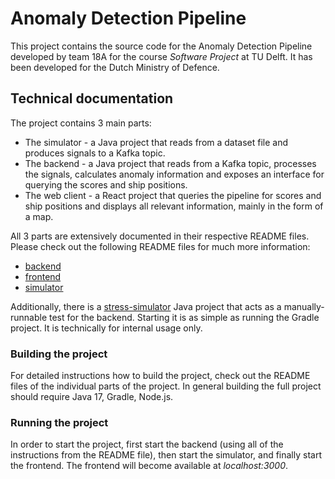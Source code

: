 # Anomaly Detection Pipeline
This project contains the source code for the Anomaly Detection Pipeline developed by team 18A
for the course *Software Project* at TU Delft. It has been developed for the Dutch Ministry of
Defence.

## Technical documentation
The project contains 3 main parts:
- The simulator - a Java project that reads from a dataset file and produces signals to a Kafka topic.
- The backend - a Java project that reads from a Kafka topic, processes the signals, calculates anomaly information and exposes
an interface for querying the scores and ship positions.
- The web client - a React project that queries the pipeline for scores and ship positions and displays all relevant information,
mainly in the form of a map.

All 3 parts are extensively documented in their respective README files. Please check out the following README files
for much more information:
- [backend](backend/README.md)
- [frontend](frontend/README.md)
- [simulator](simulator/README.md)

Additionally, there is a [stress-simulator](stress-simulator) Java project that acts as a manually-runnable test for the backend. Starting it is as simple as running the
Gradle project. It is technically for internal usage only.

### Building the project
For detailed instructions how to build the project, check out the README files of the individual parts of the project.
In general building the full project should require Java 17, Gradle, Node.js.

### Running the project
In order to start the project, first start the backend (using all of the instructions from the README file), then start
the simulator, and finally start the frontend. The frontend will become available at *localhost:3000*.


